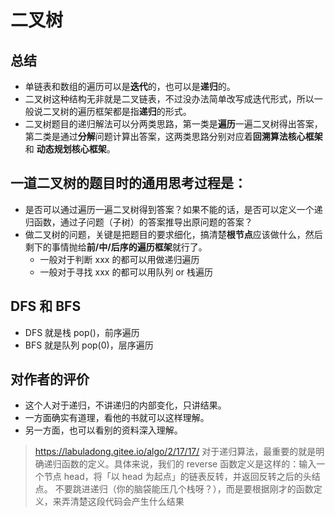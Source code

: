 # 二叉树

## 总结
- 单链表和数组的遍历可以是**迭代**的，也可以是**递归**的。
- 二叉树这种结构无非就是二叉链表，不过没办法简单改写成迭代形式，所以一般说二叉树的遍历框架都是指**递归**的形式。
- 二叉树题目的递归解法可以分两类思路，第一类是**遍历**一遍二叉树得出答案，第二类是通过**分解**问题计算出答案，这两类思路分别对应着**回溯算法核心框架**和 **动态规划核心框架**。

## 一道二叉树的题目时的通用思考过程是：
- 是否可以通过遍历一遍二叉树得到答案？如果不能的话，是否可以定义一个递归函数，通过子问题（子树）的答案推导出原问题的答案？
- 做二叉树的问题，关键是把题目的要求细化，搞清楚**根节点**应该做什么，然后剩下的事情抛给**前/中/后序的遍历框架**就行了。
    - 一般对于判断 xxx 的都可以用做递归遍历
    - 一般对于寻找 xxx 的都可以用队列 or 栈遍历

## DFS 和 BFS 
- DFS 就是栈 pop()，前序遍历
- BFS 就是队列 pop(0)，层序遍历

## 对作者的评价
- 这个人对于递归，不讲递归的内部变化，只讲结果。
- 一方面确实有道理，看他的书就可以这样理解。
- 另一方面，也可以看别的资料深入理解。
> https://labuladong.gitee.io/algo/2/17/17/
> 对于递归算法，最重要的就是明确递归函数的定义。具体来说，我们的 reverse 函数定义是这样的：输入一个节点 head，将「以 head 为起点」的链表反转，并返回反转之后的头结点。
> 不要跳进递归（你的脑袋能压几个栈呀？），而是要根据刚才的函数定义，来弄清楚这段代码会产生什么结果




